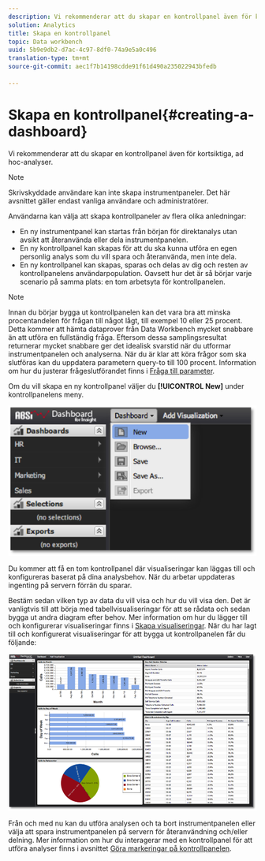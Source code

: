 ```yaml
---
description: Vi rekommenderar att du skapar en kontrollpanel även för kortsiktiga, ad hoc-analyser.
solution: Analytics
title: Skapa en kontrollpanel
topic: Data workbench
uuid: 5b9e9db2-d7ac-4c97-8df0-74a9e5a0c496
translation-type: tm+mt
source-git-commit: aec1f7b14198cdde91f61d490a235022943bfedb

---
```



# Skapa en kontrollpanel{#creating-a-dashboard}

Vi rekommenderar att du skapar en kontrollpanel även för kortsiktiga, ad hoc-analyser.

>[!NOTE]
>
>Skrivskyddade användare kan inte skapa instrumentpaneler. Det här avsnittet gäller endast vanliga användare och administratörer.

Användarna kan välja att skapa kontrollpaneler av flera olika anledningar:

* En ny instrumentpanel kan startas från början för direktanalys utan avsikt att återanvända eller dela instrumentpanelen.
* En ny kontrollpanel kan skapas för att du ska kunna utföra en egen personlig analys som du vill spara och återanvända, men inte dela.
* En ny kontrollpanel kan skapas, sparas och delas av dig och resten av kontrollpanelens användarpopulation. Oavsett hur det är så börjar varje scenario på samma plats: en tom arbetsyta för kontrollpanelen.

>[!NOTE]
>
>Innan du börjar bygga ut kontrollpanelen kan det vara bra att minska procentandelen för frågan till något lågt, till exempel 10 eller 25 procent. Detta kommer att hämta dataprover från Data Workbench mycket snabbare än att utföra en fullständig fråga. Eftersom dessa samplingsresultat returnerar mycket snabbare ger det idealisk svarstid när du utformar instrumentpanelen och analyserna. När du är klar att köra frågor som ska slutföras kan du uppdatera parametern query-to till 100 procent. Information om hur du justerar frågeslutförandet finns i [Fråga till parameter](../../../home/c-adobe-data-workbench-dashboard/c-dashboards/c-query-to-parameter.md#concept-33db106e28bc4108bca9e8d0a440d323).

Om du vill skapa en ny kontrollpanel väljer du **[!UICONTROL New]** under kontrollpanelens meny.

![](assets/new_dashboard.png)

Du kommer att få en tom kontrollpanel där visualiseringar kan läggas till och konfigureras baserat på dina analysbehov. När du arbetar uppdateras ingenting på servern förrän du sparar.

Bestäm sedan vilken typ av data du vill visa och hur du vill visa den. Det är vanligtvis till att börja med tabellvisualiseringar för att se rådata och sedan bygga ut andra diagram efter behov. Mer information om hur du lägger till och konfigurerar visualiseringar finns i [Skapa visualiseringar](../../../home/c-adobe-data-workbench-dashboard/c-visualizations/t-creating-visualizations.md#task-c6f1d20fa2484aeeb9a8487625054ecf). När du har lagt till och konfigurerat visualiseringar för att bygga ut kontrollpanelen får du följande:

![](assets/after_configure.png)

Från och med nu kan du utföra analysen och ta bort instrumentpanelen eller välja att spara instrumentpanelen på servern för återanvändning och/eller delning. Mer information om hur du interagerar med en kontrollpanel för att utföra analyser finns i avsnittet [Göra markeringar på kontrollpanelen](../../../home/c-adobe-data-workbench-dashboard/c-making-selections-within-the-dashboard/c-making-selections-within-the-dashboard.md#concept-0989862de0044cc4bbfd7f4441275fc4).
